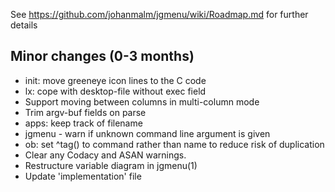See https://github.com/johanmalm/jgmenu/wiki/Roadmap.md for further details

Minor changes (0-3 months)
--------------------------

- init: move greeneye icon lines to the C code  
- lx: cope with desktop-file without exec field  
- Support moving between columns in multi-column mode  
- Trim argv-buf fields on parse  
- apps: keep track of filename  
- jgmenu - warn if unknown command line argument is given  
- ob: set ^tag() to command rather than name to reduce risk of duplication  
- Clear any Codacy and ASAN warnings.  
- Restructure variable diagram in jgmenu(1)  
- Update 'implementation' file  

